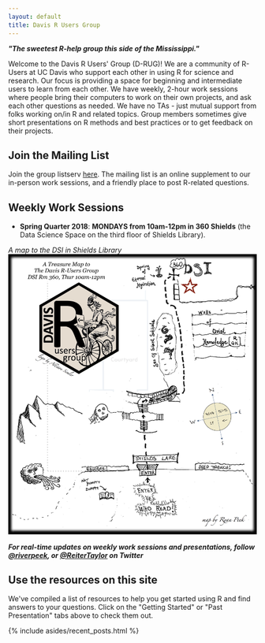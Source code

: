 ```yaml
---
layout: default
title: Davis R Users Group
---
```


<article class="row">
  <section class="small-12 large-8 columns page-content" markdown="1">

***"The sweetest R-help group this side of the Mississippi."***

Welcome to the Davis R Users' Group (D-RUG)!  We are a community of R-Users at UC Davis who support each other in using R for science and research. Our focus is providing a space for beginning and intermediate users to learn from each other. We have weekly, 2-hour work sessions where people bring their computers to work on their own projects, and ask each other questions as needed.  We have no TAs - just mutual support from folks working on/in R and related topics.  Group members sometimes give short presentations on R methods and best practices or to get feedback on their projects.

## Join the Mailing List

Join the group listserv [here](https://groups.google.com/d/forum/davis-rug). The mailing list is an online supplement to our in-person work sessions, and a friendly place to post R-related questions.

## Weekly Work Sessions

 - **Spring Quarter 2018**: **MONDAYS from 10am-12pm in 360 Shields** (the Data Science Space on the third floor of Shields Library). 

*A map to the DSI in Shields Library*
![](images/R_DSI_map_v2.png)

***For real-time updates on weekly work sessions and presentations, follow  [@riverpeek](http://www.twitter.com/riverpeek/), or [@ReiterTaylor](http://www.twitter.com/ReiterTaylor/) on Twitter***

## Use the resources on this site

We've compiled a list of resources to help you get started using R and find answers to your questions.  Click on the "Getting Started" or "Past Presentation" tabs above to check them out.



</section>
    {% include asides/recent_posts.html %}
</article>
